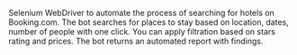 Selenium WebDriver to automate the process of searching for hotels on Booking.com. The bot searches for places to stay based on location, dates, number of people with one click. You can apply filtration based on stars rating and prices. The bot returns an automated report with findings. 

